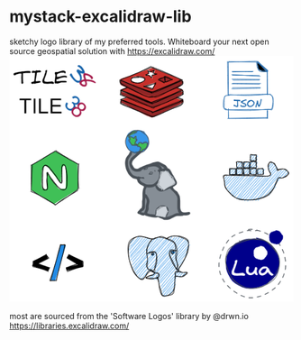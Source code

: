 # mystack-excalidraw-lib

sketchy logo library of my preferred tools. Whiteboard your next open source geospatial solution with
https://excalidraw.com/
![logos](https://github.com/bt-maps/mystack-excalidraw-lib/blob/main/mygeostack-excalidraw.png)

most are sourced from the 'Software Logos' library by @drwn.io https://libraries.excalidraw.com/

